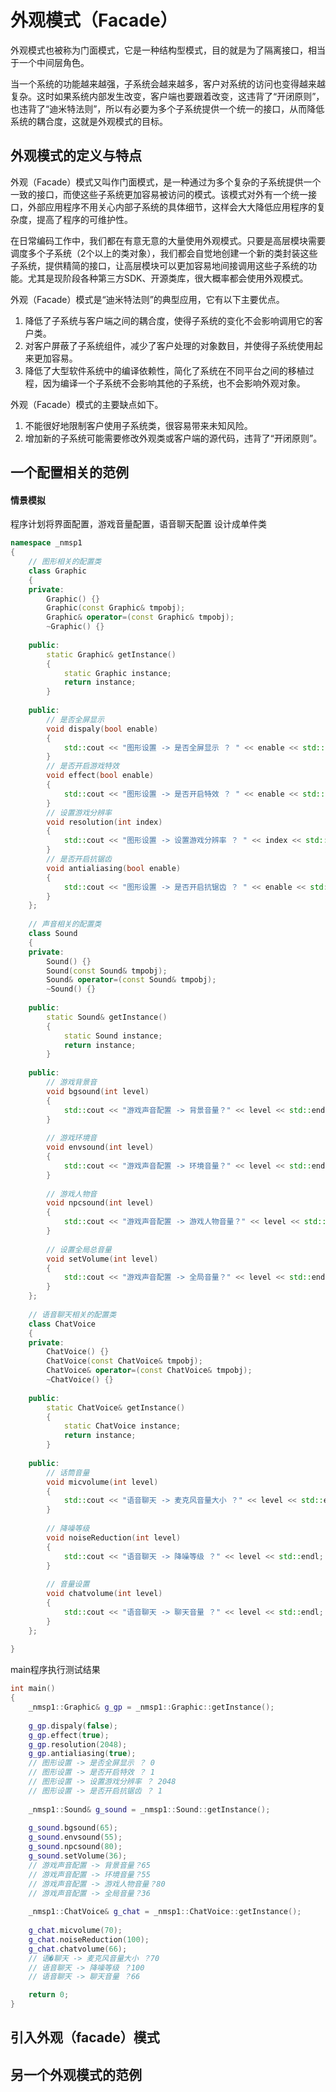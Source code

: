 # 外观模式（Facade）

外观模式也被称为门面模式，它是一种结构型模式，目的就是为了隔离接口，相当于一个中间层角色。

当一个系统的功能越来越强，子系统会越来越多，客户对系统的访问也变得越来越复杂。这时如果系统内部发生改变，客户端也要跟着改变，这违背了“开闭原则”，也违背了“迪米特法则”，所以有必要为多个子系统提供一个统一的接口，从而降低系统的耦合度，这就是外观模式的目标。

## 外观模式的定义与特点

外观（Facade）模式又叫作门面模式，是一种通过为多个复杂的子系统提供一个一致的接口，而使这些子系统更加容易被访问的模式。该模式对外有一个统一接口，外部应用程序不用关心内部子系统的具体细节，这样会大大降低应用程序的复杂度，提高了程序的可维护性。

在日常编码工作中，我们都在有意无意的大量使用外观模式。只要是高层模块需要调度多个子系统（2个以上的类对象），我们都会自觉地创建一个新的类封装这些子系统，提供精简的接口，让高层模块可以更加容易地间接调用这些子系统的功能。尤其是现阶段各种第三方SDK、开源类库，很大概率都会使用外观模式。

外观（Facade）模式是“迪米特法则”的典型应用，它有以下主要优点。

1. 降低了子系统与客户端之间的耦合度，使得子系统的变化不会影响调用它的客户类。
2. 对客户屏蔽了子系统组件，减少了客户处理的对象数目，并使得子系统使用起来更加容易。
3. 降低了大型软件系统中的编译依赖性，简化了系统在不同平台之间的移植过程，因为编译一个子系统不会影响其他的子系统，也不会影响外观对象。


外观（Facade）模式的主要缺点如下。

1. 不能很好地限制客户使用子系统类，很容易带来未知风险。
2. 增加新的子系统可能需要修改外观类或客户端的源代码，违背了“开闭原则”。

## 一个配置相关的范例

#### 情景模拟

程序计划将界面配置，游戏音量配置，语音聊天配置 设计成单件类

```c++
namespace _nmsp1
{
    // 图形相关的配置类
    class Graphic
    {
    private:
        Graphic() {}
        Graphic(const Graphic& tmpobj);
        Graphic& operator=(const Graphic& tmpobj);
        ~Graphic() {}
        
    public:
        static Graphic& getInstance()
        {
            static Graphic instance;
            return instance;
        }
        
    public:
        // 是否全屏显示
        void dispaly(bool enable)
        {
            std::cout << "图形设置 -> 是否全屏显示 ？ " << enable << std::endl;
        }
        // 是否开启游戏特效
        void effect(bool enable)
        {
            std::cout << "图形设置 -> 是否开启特效 ？ " << enable << std::endl;
        }
        // 设置游戏分辨率
        void resolution(int index)
        {
            std::cout << "图形设置 -> 设置游戏分辨率 ？ " << index << std::endl;
        }
        // 是否开启抗锯齿
        void antialiasing(bool enable)
        {
            std::cout << "图形设置 -> 是否开启抗锯齿 ？ " << enable << std::endl;
        }
    };
    
    // 声音相关的配置类
    class Sound
    {
    private:
        Sound() {}
        Sound(const Sound& tmpobj);
        Sound& operator=(const Sound& tmpobj);
        ~Sound() {}
        
    public:
        static Sound& getInstance()
        {
            static Sound instance;
            return instance;
        }
        
    public:
        // 游戏背景音
        void bgsound(int level)
        {
            std::cout << "游戏声音配置 -> 背景音量？" << level << std::endl;
        }
        
        // 游戏环境音
        void envsound(int level)
        {
            std::cout << "游戏声音配置 -> 环境音量？" << level << std::endl;
        }
        
        // 游戏人物音
        void npcsound(int level)
        {
            std::cout << "游戏声音配置 -> 游戏人物音量？" << level << std::endl;
        }
        
        // 设置全局总音量
        void setVolume(int level)
        {
            std::cout << "游戏声音配置 -> 全局音量？" << level << std::endl;
        }
    };
    
    // 语音聊天相关的配置类
    class ChatVoice
    {
    private:
        ChatVoice() {}
        ChatVoice(const ChatVoice& tmpobj);
        ChatVoice& operator=(const ChatVoice& tmpobj);
        ~ChatVoice() {}
        
    public:
        static ChatVoice& getInstance()
        {
            static ChatVoice instance;
            return instance;
        }
        
    public:
        // 话筒音量
        void micvolume(int level)
        {
            std::cout << "语音聊天 -> 麦克风音量大小 ？" << level << std::endl;
        }
        
        // 降噪等级
        void noiseReduction(int level)
        {
            std::cout << "语音聊天 -> 降噪等级 ？" << level << std::endl;
        }
        
        // 音量设置
        void chatvolume(int level)
        {
            std::cout << "语音聊天 -> 聊天音量 ？" << level << std::endl;
        }
    };
    
}
```

main程序执行测试结果

```c++
int main()
{
    _nmsp1::Graphic& g_gp = _nmsp1::Graphic::getInstance();
    
    g_gp.dispaly(false);
    g_gp.effect(true);
    g_gp.resolution(2048);
    g_gp.antialiasing(true);
    // 图形设置 -> 是否全屏显示 ？ 0
    // 图形设置 -> 是否开启特效 ？ 1
    // 图形设置 -> 设置游戏分辨率 ？ 2048
    // 图形设置 -> 是否开启抗锯齿 ？ 1
    
    _nmsp1::Sound& g_sound = _nmsp1::Sound::getInstance();
    
    g_sound.bgsound(65);
    g_sound.envsound(55);
    g_sound.npcsound(80);
    g_sound.setVolume(36);
    // 游戏声音配置 -> 背景音量？65
    // 游戏声音配置 -> 环境音量？55
    // 游戏声音配置 -> 游戏人物音量？80
    // 游戏声音配置 -> 全局音量？36
    
    _nmsp1::ChatVoice& g_chat = _nmsp1::ChatVoice::getInstance();
    
    g_chat.micvolume(70);
    g_chat.noiseReduction(100);
    g_chat.chatvolume(66);
    // 语�聊天 -> 麦克风音量大小 ？70
    // 语音聊天 -> 降噪等级 ？100
    // 语音聊天 -> 聊天音量 ？66

    return 0;
}
```



## 引入外观（facade）模式

## 另一个外观模式的范例